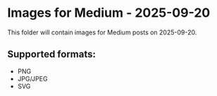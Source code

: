 # Images for Medium - 2025-09-20

This folder will contain images for Medium posts on 2025-09-20.

## Supported formats:
- PNG
- JPG/JPEG
- SVG
